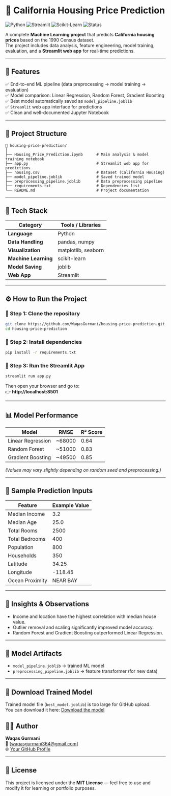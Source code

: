 ﻿# 🏡 California Housing Price Prediction

![Python](https://img.shields.io/badge/Python-3.8%2B-blue?logo=python)
![Streamlit](https://img.shields.io/badge/Streamlit-App-red?logo=streamlit)
![Scikit-Learn](https://img.shields.io/badge/Scikit--Learn-ML-orange?logo=scikitlearn)
![Status](https://img.shields.io/badge/Status-Completed-success)

A complete **Machine Learning project** that predicts **California housing prices** based on the 1990 Census dataset.  
The project includes data analysis, feature engineering, model training, evaluation, and a **Streamlit web app** for real-time predictions.

---

## 🚀 Features
✅ End-to-end ML pipeline (data preprocessing → model training → evaluation)  
✅ Model comparison: Linear Regression, Random Forest, Gradient Boosting  
✅ Best model automatically saved as `model_pipeline.joblib`  
✅ `Streamlit` web app interface for predictions  
✅ Clean and well-documented Jupyter Notebook  

---

## 🧩 Project Structure
```
📂 housing-price-prediction/
│
├── Housing_Price_Prediction.ipynb      # Main analysis & model training notebook
├── app.py                              # Streamlit web app for predictions
├── housing.csv                         # Dataset (California Housing)
├── model_pipeline.joblib               # Saved trained model
├── preprocessing_pipeline.joblib       # Data preprocessing pipeline
├── requirements.txt                    # Dependencies list
└── README.md                           # Project documentation
```

---

## 🧠 Tech Stack
| Category | Tools / Libraries |
|-----------|------------------|
| **Language** | Python |
| **Data Handling** | pandas, numpy |
| **Visualization** | matplotlib, seaborn |
| **Machine Learning** | scikit-learn |
| **Model Saving** | joblib |
| **Web App** | Streamlit |

---

## ⚙️ How to Run the Project

### 🔹 Step 1: Clone the repository
```bash
git clone https://github.com/WaqasGurmani/housing-price-prediction.git
cd housing-price-prediction
```

### 🔹 Step 2: Install dependencies
```bash
pip install -r requirements.txt
```

### 🔹 Step 3: Run the Streamlit App
```bash
streamlit run app.py
```

Then open your browser and go to:  
👉 **http://localhost:8501**

---

## 📊 Model Performance

| Model | RMSE | R² Score |
|--------|------|----------|
| Linear Regression | ~68000 | 0.64 |
| Random Forest | ~51000 | 0.83 |
| Gradient Boosting | ~49500 | 0.85 |

*(Values may vary slightly depending on random seed and preprocessing.)*

---

## 🧮 Sample Prediction Inputs
| Feature | Example Value |
|----------|----------------|
| Median Income | 3.2 |
| Median Age | 25.0 |
| Total Rooms | 2500 |
| Total Bedrooms | 400 |
| Population | 800 |
| Households | 350 |
| Latitude | 34.25 |
| Longitude | -118.45 |
| Ocean Proximity | NEAR BAY |

---

## 🧠 Insights & Observations
- Income and location have the highest correlation with median house value.  
- Outlier removal and scaling significantly improved model accuracy.  
- Random Forest and Gradient Boosting outperformed Linear Regression.  

---

## 💾 Model Artifacts
- `model_pipeline.joblib` → trained ML model  
- `preprocessing_pipeline.joblib` → feature transformer (for new data)

---
## 🧠 Download Trained Model  
Trained model file (`best_model.joblib`) is too large for GitHub upload.  
You can download it here: [Download the model](https://drive.google.com/file/d/1UcgzZI_GY7VNFpEhJpZSPiJcxVwCIXxT/view?usp=drive_link)


## 👨‍💻 Author
**Waqas Gurmani**  
📧 [waqasgurmani364@gmail.com]  
🌐 [Your GitHub Profile](https://github.com/waqasgurmani)

---

## 🪪 License
This project is licensed under the **MIT License** — feel free to use and modify it for learning or portfolio purposes.



